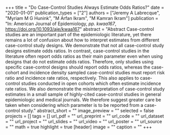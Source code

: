 +++
title = "Do Case-Control Studies Always Estimate Odds Ratios?"
date = "2020-01-01"
publication_types = ["2"]
authors = ["Jeremy A Labrecque", "Myriam M G Hunink", "M Arfan Ikram", "M Kamran Ikram"]
publication = "In: American Journal of Epidemiology, _pp. kwaa167_, https://doi.org/10.1093/aje/kwaa167"
abstract = "Abstract Case-control studies are an important part of the epidemiologic literature, yet there remains a lot of confusion about how to interpret estimates from different case-control study designs. We demonstrate that not all case-control study designs estimate odds ratios. In contrast, case-control studies in the literature often report odds ratios as their main parameter even when using designs that do not estimate odds ratios. Therefore, only studies using specific case-control designs should report odds ratios, whereas the case-cohort and incidence density sampled case-control studies must report risk ratio and incidence rate ratios, respectively. This also applies to case-control studies conducted in open cohorts which often estimate incidence rate ratios. We also demonstrate the misinterpretation of case-control study estimates in a small sample of highly-cited case-control studies in general epidemiologic and medical journals. We therefore suggest greater care be taken when considering which parameter is to be reported from a case-control study."
abstract_short = ""
image_preview = ""
selected = false
projects = []
tags = []
url_pdf = ""
url_preprint = ""
url_code = ""
url_dataset = ""
url_project = ""
url_slides = ""
url_video = ""
url_poster = ""
url_source = ""
math = true
highlight = true
[header]
image = ""
caption = ""
+++
